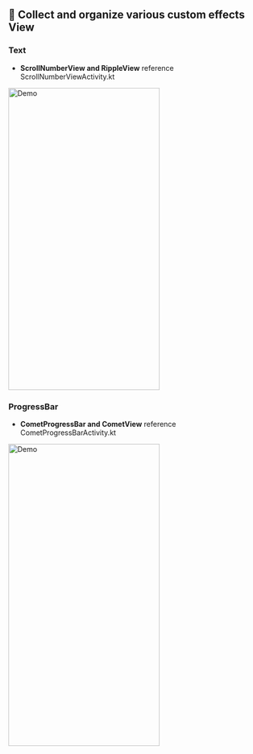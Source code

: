 ## 🌱 Collect and organize various custom effects View

### Text
- **ScrollNumberView and RippleView** reference ScrollNumberViewActivity.kt
<img src="https://github.com/user-attachments/assets/5ed4fd39-b198-459d-8e02-d1996e589540" alt="Demo" width="300" height="600" />

### ProgressBar
- **CometProgressBar and CometView** reference CometProgressBarActivity.kt
<img src="https://github.com/user-attachments/assets/1f1867da-abfd-4a18-be9d-54a401f9ba40" alt="Demo" width="300" height="600" />
